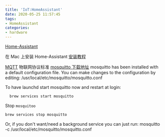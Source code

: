 ```yaml
---
title: 'IoT:HomeAssistant'
date: 2020-05-25 11:57:45
tags:
- HomeAssistant
categories:
- hardware
---
```



[Home-Assistant](https://home-assistant-china.github.io/)

在 Mac 上安装 Home-Assistant [安装教程](https://home-assistant-china.github.io/developers/development_environment/)



[MQTT](https://www.ibm.com/developerworks/cn/iot/iot-mqtt-why-good-for-iot/index.html)
物联网协议标准
[mosquitto 下载地址](https://mosquitto.org/download/)
mosquitto has been installed with a default configuration file.
You can make changes to the configuration by editing:
    /usr/local/etc/mosquitto/mosquitto.conf

To have launchd start mosquitto now and restart at login:

```bash
  brew services start mosquitto
```

Stop `mosquitoo`

```bash
brew services stop mosquitto
```

Or, if you don't want/need a background service you can just run:
  mosquitto -c /usr/local/etc/mosquitto/mosquitto.conf